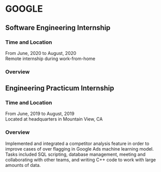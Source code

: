 # GOOGLE
## Software Engineering Internship
### Time and Location 
From June, 2020 to August, 2020  
Remote internship during work-from-home

### Overview

## Engineering Practicum Internship
### Time and Location 
From June, 2019 to August, 2019  
Located at headquarters in Mountain View, CA 

### Overview
Implemented and integrated a competitor analysis feature in order to improve cases of over flagging in Google Ads machine learning model. Tasks included SQL scripting, database management, meeting and collaborating with other teams, and writing C++ code to work with large amounts of data.